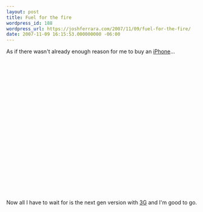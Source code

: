 ```yaml
---
layout: post
title: Fuel for the fire
wordpress_id: 188
wordpress_url: https://joshferrara.com/2007/11/09/fuel-for-the-fire/
date: 2007-11-09 16:15:53.000000000 -06:00
---
```

As if there wasn't already enough reason for me to buy an <a href="http://www.apple.com/iphone/">iPhone</a>...

<object width="425" height="355"><param name="movie" value="http://www.youtube.com/v/lcB8CKa73B0&rel=1"></param><param name="wmode" value="transparent"></param><embed src="http://www.youtube.com/v/lcB8CKa73B0&rel=1" type="application/x-shockwave-flash" wmode="transparent" width="425" height="355"></embed></object>

</object>Now all I have to wait for is the next gen version with <a href="http://en.wikipedia.org/wiki/3G">3G</a> and I'm good to go.
